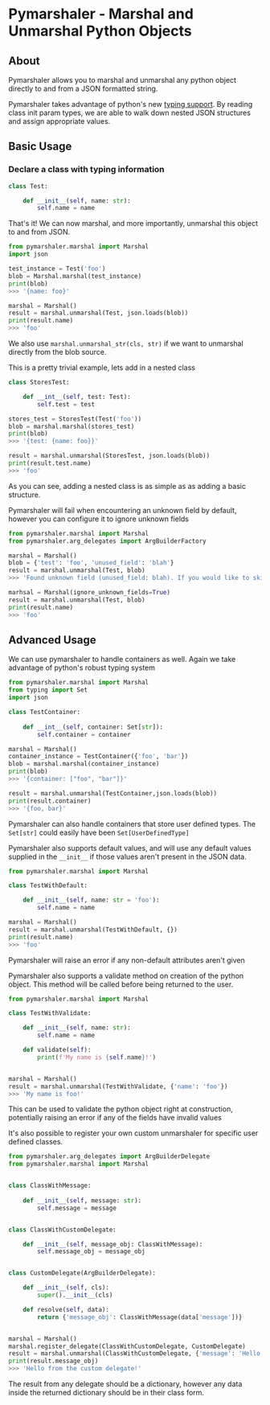 # Pymarshaler - Marshal and Unmarshal Python Objects

## About
Pymarshaler allows you to marshal and unmarshal any python object directly to and from a JSON formatted string. 

Pymarshaler takes advantage of python's new [typing support](https://docs.python.org/3/library/typing.html). By reading class init param types, we are able to walk down nested JSON structures and assign appropriate values.

## Basic Usage

### Declare a class with typing information 

```python
class Test:

    def __init__(self, name: str):
        self.name = name
```

That's it! We can now marshal, and more importantly, unmarshal this object to and from JSON.

```python
from pymarshaler.marshal import Marshal
import json

test_instance = Test('foo')
blob = Marshal.marshal(test_instance)
print(blob)
>>> '{name: foo}'

marshal = Marshal()
result = marshal.unmarshal(Test, json.loads(blob))
print(result.name)
>>> 'foo'
```

We also use `marshal.unmarshal_str(cls, str)` if we want to unmarshal directly from the blob source.

This is a pretty trivial example, lets add in a nested class

```python
class StoresTest:

    def __int__(self, test: Test):
        self.test = test

stores_test = StoresTest(Test('foo'))
blob = marshal.marshal(stores_test)
print(blob)
>>> '{test: {name: foo}}'

result = marshal.unmarshal(StoresTest, json.loads(blob))
print(result.test.name)
>>> 'foo'
```

As you can see, adding a nested class is as simple as as adding a basic structure.

Pymarshaler will fail when encountering an unknown field by default, however you can configure it to ignore unknown fields

```python
from pymarshaler.marshal import Marshal 
from pymarshaler.arg_delegates import ArgBuilderFactory

marshal = Marshal()
blob = {'test': 'foo', 'unused_field': 'blah'}
result = marshal.unmarshal(Test, blob)
>>> 'Found unknown field (unused_field: blah). If you would like to skip unknown fields create a Marshal object who can skip ignore_unknown_fields'

marhsal = Marshal(ignore_unknown_fields=True)
result = marshal.unmarshal(Test, blob)
print(result.name)
>>> 'foo'
```

## Advanced Usage

We can use pymarshaler to handle containers as well. Again we take advantage of python's robust typing system

```python
from pymarshaler.marshal import Marshal
from typing import Set
import json

class TestContainer:
    
    def __int__(self, container: Set[str]):
        self.container = container

marshal = Marshal()
container_instance = TestContainer({'foo', 'bar'})        
blob = marshal.marshal(container_instance)
print(blob)
>>> '{container: ["foo", "bar"]}'

result = marshal.unmarshal(TestContainer,json.loads(blob))
print(result.container)
>>> '{foo, bar}'
```

Pymarshaler can also handle containers that store user defined types. The `Set[str]` could easily have been `Set[UserDefinedType]`

Pymarshaler also supports default values, and will use any default values supplied in the `__init__` if those values aren't present in the JSON data.

```python
from pymarshaler.marshal import Marshal

class TestWithDefault:

    def __init__(self, name: str = 'foo'):
        self.name = name

marshal = Marshal()
result = marshal.unmarshal(TestWithDefault, {})
print(result.name)
>>> 'foo'
```
Pymarshaler will raise an error if any non-default attributes aren't given

Pymarshaler also supports a validate method on creation of the python object. This method will be called before being returned to the user.

```python
from pymarshaler.marshal import Marshal

class TestWithValidate:

    def __init__(self, name: str):
        self.name = name

    def validate(self):
        print(f'My name is {self.name}!')


marshal = Marshal()
result = marshal.unmarshal(TestWithValidate, {'name': 'foo'})
>>> 'My name is foo!'
```

This can be used to validate the python object right at construction, potentially raising an error if any of the fields have invalid values

It's also possible to register your own custom unmarshaler for specific user defined classes.

```python
from pymarshaler.arg_delegates import ArgBuilderDelegate 
from pymarshaler.marshal import Marshal


class ClassWithMessage:
    
    def __init__(self, message: str):
        self.message = message


class ClassWithCustomDelegate:

    def __init__(self, message_obj: ClassWithMessage):
        self.message_obj = message_obj


class CustomDelegate(ArgBuilderDelegate):

    def __init__(self, cls):
        super().__init__(cls)

    def resolve(self, data):
        return {'message_obj': ClassWithMessage(data['message'])}


marshal = Marshal()
marshal.register_delegate(ClassWithCustomDelegate, CustomDelegate)
result = marshal.unmarshal(ClassWithCustomDelegate, {'message': 'Hello from the custom delegate!'})
print(result.message_obj)
>>> 'Hello from the custom delegate!'
```

The result from any delegate should be a dictionary, however any data inside the returned dictionary should be in their class form. 

